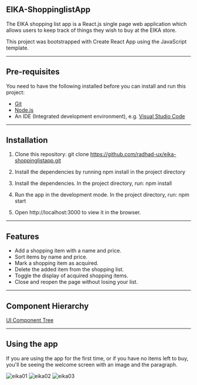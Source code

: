 ## **EIKA-ShoppinglistApp**

The EIKA shopping list app is a React.js single page web application which allows users to keep track of things they wish to buy at the EIKA store.

This project was bootstrapped with Create React App using the JavaScript template.

---

## Pre-requisites

You need to have the following installed before you can install and run this project:

- [Git](https://git-scm.com/book/en/v2/Getting-Started-Installing-Git)
- [Node.js](https://nodejs.org/en/download/)
- An IDE (Integrated development environment), e.g. [Visual Studio Code](https://code.visualstudio.com/download)

---

## Installation

1. Clone this repository: git clone https://github.com/radhad-ux/eika-shoppinglistapp.git

2. Install the dependencies by running npm install in the project directory
3. Install the dependencies. In the project directory, run: npm install

4. Run the app in the development mode. In the project directory, run: npm start

5. Open http://localhost:3000 to view it in the browser.

---

## Features

- Add a shopping item with a name and price.
- Sort items by name and price.
- Mark a shopping item as acquired.
- Delete the added item from the shopping list.
- Toggle the display of acquired shopping items.
- Close and reopen the page without losing your list.

---

## Component Hierarchy

[UI Component Tree](https://whimsical.com/eika-shoppinglistapp-CLTiEv7HrSGBBQo3G86mFr)

---

## Using the app

If you are using the app for the first time, or if you have no items left to buy, you'll be seeing the welcome screen with an image and the paragraph.

![eika01](src\img\eika01.png) ![eika02](src\img\eika02.png)
![eika03](src\img\eika03.png)
